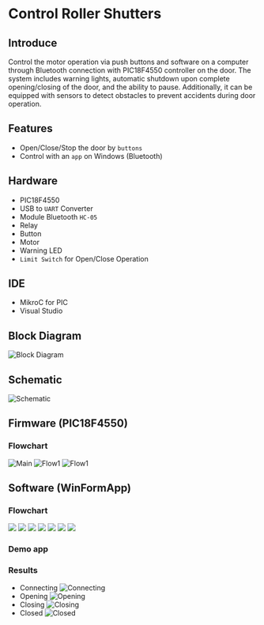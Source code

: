 # Control Roller Shutters
## Introduce
Control the motor operation via push buttons and software on a computer through Bluetooth connection with PIC18F4550 controller on the door. The system includes warning lights, automatic shutdown upon complete opening/closing of the door, and the ability to pause. Additionally, it can be equipped with sensors to detect obstacles to prevent accidents during door operation.
## Features
- Open/Close/Stop the door by `buttons`
- Control with an `app` on Windows (Bluetooth)
## Hardware
- PIC18F4550
- USB to `UART` Converter
- Module Bluetooth `HC-05`
- Relay
- Button
- Motor
- Warning LED
- `Limit Switch` for Open/Close Operation
## IDE
- MikroC for PIC
- Visual Studio
## Block Diagram
![Block Diagram](https://github.com/chivon191/Control-Roller-Shutters/blob/main/Image/blockdiagram.jpg)
## Schematic
![Schematic](https://github.com/chivon191/Control-Roller-Shutters/blob/main/Image/schematic.jpg)
## Firmware (PIC18F4550)
### Flowchart
![Main](https://github.com/chivon191/Control-Roller-Shutters/blob/main/Image/Firmware/firm1.jpg)
![Flow1](https://github.com/chivon191/Control-Roller-Shutters/blob/main/Image/Firmware/firm2.jpg)
![Flow1](https://github.com/chivon191/Control-Roller-Shutters/blob/main/Image/Firmware/firm3.jpg)
## Software (WinFormApp)
### Flowchart
![](https://github.com/chivon191/Control-Roller-Shutters/blob/main/Image/Software/1.jpg)
![](https://github.com/chivon191/Control-Roller-Shutters/blob/main/Image/Software/2.jpg)
![](https://github.com/chivon191/Control-Roller-Shutters/blob/main/Image/Software/3.jpg)
![](https://github.com/chivon191/Control-Roller-Shutters/blob/main/Image/Software/4.jpg)
![](https://github.com/chivon191/Control-Roller-Shutters/blob/main/Image/Software/5.jpg)
![](https://github.com/chivon191/Control-Roller-Shutters/blob/main/Image/Software/6.jpg)
![](https://github.com/chivon191/Control-Roller-Shutters/blob/main/Image/Software/7.jpg)
### Demo app
### Results
- Connecting
![Connecting](https://github.com/chivon191/Control-Roller-Shutters/blob/main/Image/Final/connect.jpg)
- Opening
![Opening](https://github.com/chivon191/Control-Roller-Shutters/blob/main/Image/Final/opening.jpg)
- Closing
![Closing](https://github.com/chivon191/Control-Roller-Shutters/blob/main/Image/Final/closing.jpg)
- Closed
![Closed](https://github.com/chivon191/Control-Roller-Shutters/blob/main/Image/Final/closed.jpg)
